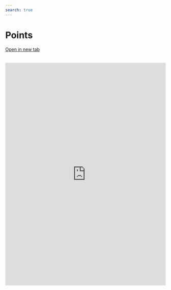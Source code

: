 ```yaml
---
search: true
---
```


# Points

[Open in new tab](https://widgets.modyo.com/retail/points)

<iframe id="widgetFrame" src="https://widgets.modyo.com/retail/points" width="100%" height="700px" frameBorder="0" style="overflow:auto;margin-top:20px;"></p>

<table spaces-before="0">
  <tr>
    <th>
      Feature
    </th>
    
    <th>
      Description
    </th>
  </tr>
  
  <tr>
    <td>
      Points Summary
    </td>
    
    <td>
      Displays the total points available to the customer, along with the next due date. Has a button that enables you to link a relevant catalog of redeemable items.
    </td>
  </tr>
  
  <tr>
    <td>
      Associated Cards
    </td>
    
    <td>
      Displays customer card information linked to your points and benefits system. It includes the card type, customer's name and the total points accumulated during a set period of time.
    </td>
  </tr>
  
  <tr>
    <td>
      Redeemed Points
    </td>
    
    <td>
      Shows the points redeemed by the customer. Displays details such as the date of redemption, product, business and point cost.
    </td>
  </tr>
  
  <tr>
    <td>
      Accumulated Points
    </td>
    
    <td>
      Presents the points accumulated by the customer. Displays details of each transaction and the points earned. Includes the total number of points redeemed per period.
    </td>
  </tr>
</table>

<script>

  export default {
    mounted() {

      function setIframeHeightCO(id, ht) {
          var ifrm = document.getElementById(id);
          if(ifrm) {
            ifrm.style.height = ht + 4 + "px";
          }
      }
      // iframed document sends its height using postMessage
      function handleDocHeightMsg(e) {
          // check origin
          if ( e.origin === 'https://widgets-es.modyo.com' ) {
              // parse data
              var data = JSON.parse( e.data );

              console.log('data:', data)
              // check data object
              if ( data['docHeight'] ) {
                  setIframeHeightCO( 'widgetFrame', data['docHeight'] );
              } else {
                  setIframeHeightCO( 'widgetFrame', 700 );
              }
          }
      }

      // assign message handler
      if ( window.addEventListener ) {
          window.addEventListener('message', handleDocHeightMsg, false);
      }
    }
  }

</script>
